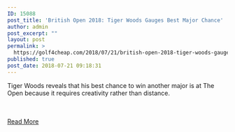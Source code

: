 ```yaml
---
ID: 15088
post_title: 'British Open 2018: Tiger Woods Gauges Best Major Chance'
author: admin
post_excerpt: ""
layout: post
permalink: >
  https://golf4cheap.com/2018/07/21/british-open-2018-tiger-woods-gauges-best-major-chance/
published: true
post_date: 2018-07-21 09:18:31
---
```

<p>Tiger Woods reveals that his best chance to win another major is at The Open because it requires creativity rather than distance.</p><br><br><a href="http://www.golfchannel.com/video/open-offers-woods-his-best-major-chance-requires-creativity-not-distance">Read More</a>